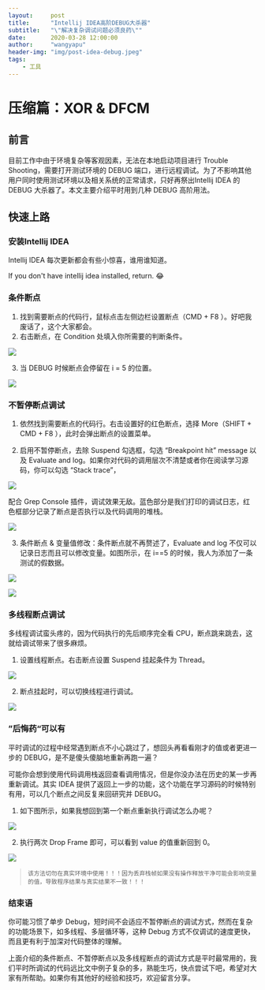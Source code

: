 ```yaml
---
layout:     post
title:      "Intellij IDEA高阶DEBUG大杀器"
subtitle:   "\"解决复杂调试问题必须良药\""
date:       2020-03-28 12:00:00
author:     "wangyapu"
header-img: "img/post-idea-debug.jpeg"
tags:
    - 工具
---
```


# 压缩篇：XOR & DFCM

## 前言

目前工作中由于环境复杂等客观因素，无法在本地启动项目进行 Trouble Shooting，需要打开测试环境的 DEBUG 端口，进行远程调试。为了不影响其他用户同时使用测试环境以及相关系统的正常请求，只好再祭出Intellij IDEA 的 DEBUG 大杀器了。本文主要介绍平时用到几种 DEBUG 高阶用法。

## 快速上路

### 安装Intellij IDEA

Intellij IDEA 每次更新都会有些小惊喜，谁用谁知道。

If you don't have intellij idea installed, return. 😂

### 条件断点

1. 找到需要断点的代码行，鼠标点击左侧边栏设置断点（CMD + F8 ）。好吧我废话了，这个大家都会。
2. 右击断点，在 Condition 处填入你所需要的判断条件。

![](http://wangyapu.iocoder.cn/15864909588043.jpg)

3. 当 DEBUG 时候断点会停留在 i = 5 的位置。

![](http://wangyapu.iocoder.cn/15864906470601.jpg)
 

### 不暂停断点调试

1. 依然找到需要断点的代码行。右击设置好的红色断点，选择 More（SHIFT + CMD + F8 ），此时会弹出断点的设置菜单。

2. 启用不暂停断点，去除 Suspend 勾选框，勾选 “Breakpoint hit” message 以及 Evaluate and log。如果你对代码的调用层次不清楚或者你在阅读学习源码，你可以勾选 “Stack trace”，

![](http://wangyapu.iocoder.cn/15866666619415.jpg)

配合 Grep Console 插件，调试效果无敌。蓝色部分是我们打印的调试日志，红色框部分记录了断点是否执行以及代码调用的堆栈。

![](http://wangyapu.iocoder.cn/15866667689018.jpg)

3. 条件断点 & 变量值修改：条件断点就不再赘述了，Evaluate and log 不仅可以记录日志而且可以修改变量。如图所示，在 i==5 的时候，我人为添加了一条测试的假数据。

![](http://wangyapu.iocoder.cn/15866676874067.jpg)

![](http://wangyapu.iocoder.cn/15866678334658.jpg)

### 多线程断点调试

多线程调试蛮头疼的，因为代码执行的先后顺序完全看 CPU，断点跳来跳去，这就给调试带来了很多麻烦。

1. 设置线程断点。右击断点设置 Suspend 挂起条件为 Thread。

![](http://wangyapu.iocoder.cn/15866759835238.jpg)

2. 断点挂起时，可以切换线程进行调试。

 ![](http://wangyapu.iocoder.cn/15866767894973.jpg)

### ”后悔药“可以有

平时调试的过程中经常遇到断点不小心跳过了，想回头再看看刚才的值或者更进一步的 DEBUG，是不是傻头傻脑地重新再跑一遍？

可能你会想到使用代码调用栈返回查看调用情况，但是你没办法在历史的某一步再重新调试。其实 IDEA 提供了返回上一步的功能，这个功能在学习源码的时候特别有用，可以几个断点之间反复来回研究并 DEBUG。

1. 如下图所示，如果我想回到第一个断点重新执行调试怎么办呢？

![](http://wangyapu.iocoder.cn/15866784918277.jpg)

2. 执行两次 Drop Frame 即可，可以看到 value 的值重新回到 0。

![](http://wangyapu.iocoder.cn/15866785893517.jpg)


> `该方法切勿在真实环境中使用！！！因为丢弃栈帧如果没有操作释放干净可能会影响变量的值，导致程序结果与真实结果不一致！！！`

### 结束语

你可能习惯了单步 Debug，短时间不会适应不暂停断点的调试方式，然而在复杂的功能场景下，如多线程、多层循环等，这种 Debug 方式不仅调试的速度更快，而且更有利于加深对代码整体的理解。

上面介绍的条件断点、不暂停断点以及多线程断点的调试方式是平时最常用的，我们平时所调试的代码远比文中例子复杂的多，熟能生巧，快点尝试下吧，希望对大家有所帮助。如果你有其他好的经验和技巧，欢迎留言分享。

